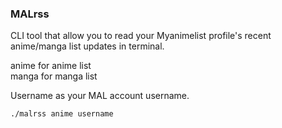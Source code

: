 ### MALrss

CLI tool that allow you to read your Myanimelist profile's recent anime/manga list updates in terminal.

anime for anime list <br>
manga for manga list <br>

Username as your MAL account username.

```
./malrss anime username
```
